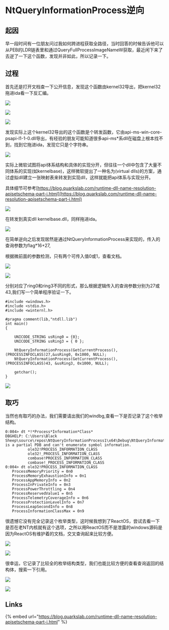# NtQueryInformationProcess逆向

## 起因

早一段时间有一位朋友问过我如何跨进程获取全路径，当时回答的时候告诉他可以从PEB的LDR链表里和通过QueryFullProcessImageNameW获取，最近闲下来了去逆了一下这个函数，发现并非如此，所以记录一下。

## 过程

首先还是打开文档查一下公开信息，发现这个函数由kernel32导出，把kernel32拖进ida看一下反汇编。

![](../.gitbook/assets/image%20%28254%29.png)

![](../.gitbook/assets/image%20%28249%29.png)

![](../.gitbook/assets/image%20%28255%29.png)

发现实际上这个kernel32导出的这个函数是个转发函数，它由api-ms-win-core-psapi-l1-1-0.dll导出，有经验的朋友可能知道很多api-ms\*系dll在磁盘上根本找不到，找到它拖进ida，发现它只是个字符串。

![](../.gitbook/assets/image%20%28253%29.png)

实际上微软试图将api体系结构和具体的实现分开，但往往一个dll中包含了大量不同体系的实现\(如kernelbase\)，这样微软提出了一种名为\(virtual dlls\)的方案，通过虚拟dll建立一张映射表来转发到实现dll，这样就能把api体系与实现分开。

具体细节可参考[https://blog.quarkslab.com/runtime-dll-name-resolution-apisetschema-part-i.html](https://blog.quarkslab.com/runtime-dll-name-resolution-apisetschema-part-i.html)

![](../.gitbook/assets/image%20%28247%29.png)

在转发到真实dll kernelbase.dll，同样拖进ida。

![](../.gitbook/assets/image%20%28243%29.png)

在简单逆向之后发现居然是通过NtQueryInformationProcess来实现的，传入的查询参数为flag\*16+27,

根据微前面的参数检测，只有两个可传入值0或1，查看文档。

![](../.gitbook/assets/image%20%28256%29.png)

![](../.gitbook/assets/image%20%28246%29.png)

分别对应了ring0和ring3不同的形式，那么根据逻辑传入的查询参数分别为27或43,我们写一个简单程序验证一下。

```text
#include <windows.h>
#include <stdio.h>
#include <winternl.h>

#pragma comment(lib,"ntdll.lib")
int main()
{

    UNICODE_STRING usRing0 = {0};
    UNICODE_STRING usRing3 = { 0 };

    NtQueryInformationProcess(GetCurrentProcess(),(PROCESSINFOCLASS)27,&usRing0, 0x1000, NULL);
    NtQueryInformationProcess(GetCurrentProcess(), (PROCESSINFOCLASS)43, &usRing3, 0x1000, NULL);

    getchar();
}

```

![](../.gitbook/assets/image%20%28244%29.png)

## 取巧

当然也有取巧的办法，我们需要请出我们的windbg,查看一下是否记录了这个枚举结构。

```text
0:004> dt *!*Process*Information*Class*
DBGHELP: C:\Users\Black Sheep\source\repos\NtQueryInformationProcess1\x64\Debug\NtQueryInformationProcess1.pdb is a partial PDB and can't enumerate symbol information.
          ole32!PROCESS_INFORMATION_CLASS
          ole32!_PROCESS_INFORMATION_CLASS
          combase!PROCESS_INFORMATION_CLASS
          combase!_PROCESS_INFORMATION_CLASS
0:004> dt ole32!PROCESS_INFORMATION_CLASS
   ProcessMemoryPriority = 0n0
   ProcessMemoryExhaustionInfo = 0n1
   ProcessAppMemoryInfo = 0n2
   ProcessInPrivateInfo = 0n3
   ProcessPowerThrottling = 0n4
   ProcessReservedValue1 = 0n5
   ProcessTelemetryCoverageInfo = 0n6
   ProcessProtectionLevelInfo = 0n7
   ProcessLeapSecondInfo = 0n8
   ProcessInformationClassMax = 0n9
```

很遗憾它没有完全记录这个枚举类型，这时候我想到了ReactOS，尝试去看一下是否在老NT内核就有这个选项，之所以用ReactOS而不是泄露的windows源码是因为ReactOS有维护着的文档，交叉查询起来比较方便。

![](../.gitbook/assets/image%20%28251%29.png)

![](../.gitbook/assets/image%20%28245%29.png)

很幸运，它记录了比较全的枚举结构类型，我们也能比较方便的查看查询返回的结构体，搜索一下引用。

![](../.gitbook/assets/image%20%28248%29.png)

![](../.gitbook/assets/image%20%28252%29.png)

## Links

{% embed url="https://blog.quarkslab.com/runtime-dll-name-resolution-apisetschema-part-i.html" %}




